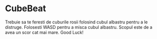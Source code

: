 # CubeBeat
Trebuie sa te feresti de cuburile rosii folosind cubul albastru pentru a le distruge.
Folosesti WASD pentru a misca cubul albastru.
Scopul este de a avea un scor cat mai mare.
Good Luck!

